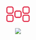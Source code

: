 <p align="center">
  <a href="https://navalm.com" target="_blank">
    <img src="./navalm.svg" alt="navalm logo" width="64px">
  </a>
</p>
<p align="center">
  <img src="https://media.giphy.com/media/3hRzIz4D8Ikgg/giphy.gif" width="75%" />
</p>

<!--
**navalmonga/navalmonga** is a ✨ _special_ ✨ repository because its `README.md` (this file) appears on your GitHub profile.

Here are some ideas to get you started:

- 🔭 I’m currently working on ...
- 🌱 I’m currently learning ...
- 👯 I’m looking to collaborate on ...
- 🤔 I’m looking for help with ...
- 💬 Ask me about ...
- 📫 How to reach me: ...
- 😄 Pronouns: ...
- ⚡ Fun fact: ...
-->

